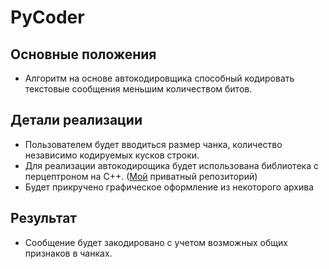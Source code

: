 # PyCoder

## Основные положения
  - Алгоритм на основе автокодировщика способный кодировать текстовые сообщения меньшим количеством битов. 
  
  
## Детали реализации
  - Пользователем будет вводиться размер чанка, количество независимо кодируемых кусков строки.
  - Для реализации автокодирощика будет использована библиотека с перцептроном на С++. ([Мой](https://github.com/RodkinIvan) приватный репозиторий) 
  - Будет прикручено графическое оформление из некоторого архива

## Результат
  - Сообщение будет закодировано с учетом возможных общих признаков в чанках.